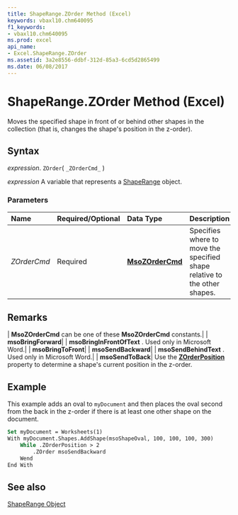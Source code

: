 ```yaml
---
title: ShapeRange.ZOrder Method (Excel)
keywords: vbaxl10.chm640095
f1_keywords:
- vbaxl10.chm640095
ms.prod: excel
api_name:
- Excel.ShapeRange.ZOrder
ms.assetid: 3a2e8556-ddbf-312d-85a3-6cd5d2865499
ms.date: 06/08/2017
---
```



# ShapeRange.ZOrder Method (Excel)

Moves the specified shape in front of or behind other shapes in the collection (that is, changes the shape's position in the z-order).


## Syntax

 _expression_. `ZOrder`( `_ZOrderCmd_` )

 _expression_ A variable that represents a [ShapeRange](./Excel.ShapeRange.md) object.


### Parameters



|**Name**|**Required/Optional**|**Data Type**|**Description**|
|:-----|:-----|:-----|:-----|
| _ZOrderCmd_|Required| **[MsoZOrderCmd](http://msdn.microsoft.com/library/4615d1c7-9d7b-70a4-1821-785c3af11f4f%28Office.15%29.aspx)**|Specifies where to move the specified shape relative to the other shapes.|

## Remarks



| **MsoZOrderCmd** can be one of these **MsoZOrderCmd** constants.|
| **msoBringForward**|
| **msoBringInFrontOfText** . Used only in Microsoft Word.|
| **msoBringToFront**|
| **msoSendBackward**|
| **msoSendBehindText** . Used only in Microsoft Word.|
| **msoSendToBack**|
Use the  **[ZOrderPosition](Excel.ShapeRange.ZOrderPosition.md)** property to determine a shape's current position in the z-order.


## Example

This example adds an oval to  `myDocument` and then places the oval second from the back in the z-order if there is at least one other shape on the document.


```vb
Set myDocument = Worksheets(1) 
With myDocument.Shapes.AddShape(msoShapeOval, 100, 100, 100, 300) 
    While .ZOrderPosition > 2 
        .ZOrder msoSendBackward 
    Wend 
End With
```


## See also


[ShapeRange Object](Excel.ShapeRange.md)


